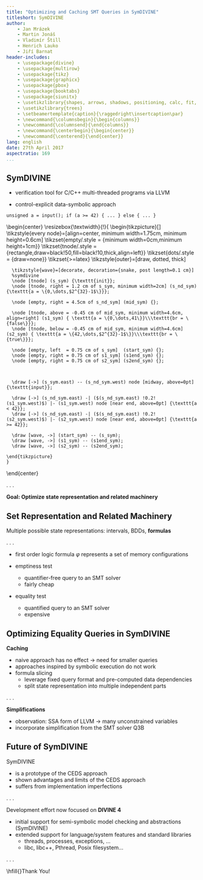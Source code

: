 ```yaml
---
title: "Optimizing and Caching SMT Queries in SymDIVINE"
titleshort: SymDIVINE
author:
    - Jan Mrázek
    - Martin Jonáš
    - Vladimír Štill
    - Henrich Lauko
    - Jiří Barnat
header-includes:
    - \usepackage{divine}
    - \usepackage{multirow}
    - \usepackage{tikz}
    - \usepackage{graphicx}
    - \usepackage{pbox}
    - \usepackage{booktabs}
    - \usepackage{siunitx}
    - \usetikzlibrary{shapes, arrows, shadows, positioning, calc, fit, backgrounds, decorations.pathmorphing}
    - \usetikzlibrary{trees}
    - \setbeamertemplate{caption}{\raggedright\insertcaption\par}
    - \newcommand{\columnsbegin}{\begin{columns}}
    - \newcommand{\columnsend}{\end{columns}}
    - \newcommand{\centerbegin}{\begin{center}}
    - \newcommand{\centerend}{\end{center}}
lang: english
date: 27th April 2017
aspectratio: 169
...
```



## SymDIVINE

- verification tool for C/C++ multi-threaded programs via LLVM

- control-explicit data-symbolic approach

```{.C}
unsigned a = input(); if (a >= 42) { ... } else { ... }
```

\begin{center}
    \resizebox{\textwidth}{!}{
    \begin{tikzpicture}[]
      \tikzstyle{every node}=[align=center, minimum width=1.75cm, minimum height=0.6cm]
      \tikzset{empty/.style = {minimum width=0cm,minimum height=1cm}}
      \tikzset{tnode/.style = {rectangle,draw=black!50,fill=black!10,thick,align=left}}
      \tikzset{dots/.style = {draw=none}}
      \tikzset{>=latex}
      \tikzstyle{outer}=[draw, dotted, thick]

      \tikzstyle{wave}=[decorate, decoration={snake, post length=0.1 cm}]
      %symdivine
      \node [tnode] (s_sym) {\texttt{init}};
      \node [tnode, right = 1.2 cm of s_sym, minimum width=2cm] (s_nd_sym) {\texttt{a = \{0,\dots,$2^{32}-1$\}}};

      \node [empty, right = 4.5cm of s_nd_sym] (mid_sym) {};

      \node [tnode, above = -0.45 cm of mid_sym, minimum width=4.6cm, align=right] (s1_sym) { \texttt{a = \{0,\dots,41\}}\\\texttt{br = \{false\}}};
      \node [tnode, below = -0.45 cm of mid_sym, minimum width=4.6cm] (s2_sym) { \texttt{a = \{42,\dots,$2^{32}-1$\}}\\\texttt{br = \{true\}}};

      \node [empty, left  = 0.75 cm of s_sym]  (start_sym) {};
      \node [empty, right = 0.75 cm of s1_sym] (s1end_sym) {};
      \node [empty, right = 0.75 cm of s2_sym] (s2end_sym) {};



      \draw [->] (s_sym.east) -- (s_nd_sym.west) node [midway, above=0pt] {\texttt{input}};

      \draw [->] (s_nd_sym.east) -| ($(s_nd_sym.east) !0.2! (s1_sym.west)$) |- (s1_sym.west) node [near end, above=0pt] {\texttt{a < 42}};
      \draw [->] (s_nd_sym.east) -| ($(s_nd_sym.east) !0.2! (s2_sym.west)$) |- (s2_sym.west) node [near end, above=0pt] {\texttt{a >= 42}};

      \draw [wave, ->] (start_sym) -- (s_sym);
      \draw [wave, ->] (s1_sym) -- (s1end_sym);
      \draw [wave, ->] (s2_sym) -- (s2end_sym);

    \end{tikzpicture}
    }
\end{center}

. . .

**Goal: Optimize state representation and related machinery**

## Set Representation and Related Machinery

Multiple possible state representations: intervals, BDDs, **formulas**

. . .

- first order logic formula $\varphi$ represents a set of memory configurations
- emptiness test
    - quantifier-free query to an SMT solver
    - fairly cheap

- equality test
    - quantified query to an SMT solver
    - expensive


## Optimizing Equality Queries in SymDIVINE

**Caching**

- naive approach has no effect $\rightarrow$ need for smaller queries
- approaches inspired by symbolic execution  do not work
- formula slicing
    - leverage fixed query format and pre-computed data dependencies
    - split state representation into multiple independent parts

. . .

**Simplifications**

- observation: SSA form of LLVM $\rightarrow$ many unconstrained variables
- incorporate simplification from the SMT solver Q3B

## Future of SymDIVINE

SymDIVINE

- is a prototype of the CEDS approach
- shown advantages and limits of the CEDS approach
- suffers from implementation imperfections

. . .

Development effort now focused on **DIVINE 4**

- initial support for semi-symbolic model checking and abstractions (SymDIVINE)
- extended support for language/system features and standard libraries
    - threads, processes, exceptions, \...
    - libc, libc++, Pthread, Posix filesystem\...

. . .

\hfill{}Thank You!